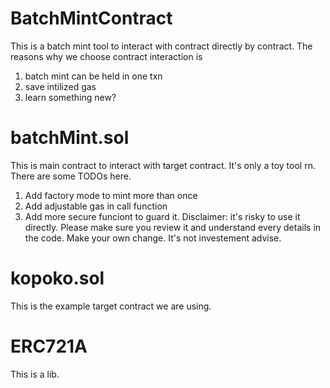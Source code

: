# BatchMintContract
This is a batch mint tool to interact with contract directly by contract.
The reasons why we choose contract interaction is 
1. batch mint can be held in one txn
2. save intilized gas
3. learn something new?

# batchMint.sol
This is main contract to interact with target contract. It's only a toy tool rn.
There are some TODOs here.
1. Add factory mode to mint more than once
2. Add adjustable gas in call function
3. Add more secure funciont to guard it.
Disclaimer: it's risky to use it directly. Please make sure you review it and understand every details in the code. Make your own change. It's not investement advise.

# kopoko.sol
This is the example target contract we are using.

# ERC721A
This is a lib.